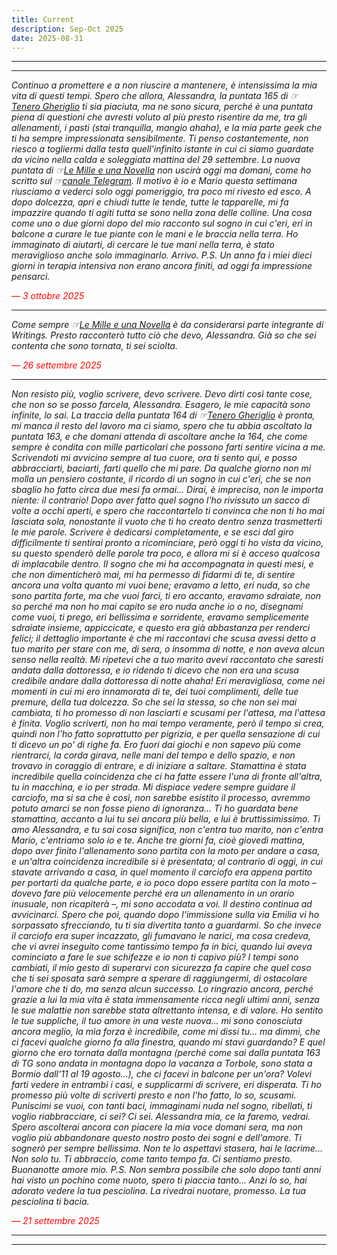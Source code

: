 ```yaml
---
title: Current
description: Sep-Oct 2025
date: 2025-08-31
---
```


---
---

*Continuo a promettere e a non riuscire a mantenere, è intensissima la mia vita di questi tempi. Spero che allora, Alessandra, la puntata 165 di ☞[Tenero Gheriglio](https://miry1919.github.io/hugosite/podcast/tenero-gheriglio-6/) ti sia piaciuta, ma ne sono sicura, perché è una puntata piena di questioni che avresti voluto al più presto risentire da me, tra gli allenamenti, i pasti (stai tranquilla, mangio ahaha), e la mia parte geek che ti ha sempre impressionata sensibilmente. Ti penso costantemente, non riesco a togliermi dalla testa quell'infinito istante in cui ci siamo guardate da vicino nella calda e soleggiata mattina del 29 settembre. La nuova puntata di ☞[Le Mille e una Novella](https://miry1919.github.io/hugosite/podcast/le-mille-e-una-novella-4/) non uscirà oggi ma domani, come ho scritto sul ☞[canale Telegram](https://t.me/miry1919). Il motivo è io e Mario questa settimana riusciamo a vederci solo oggi pomeriggio, tra poco mi rivesto ed esco. A dopo dolcezza, apri e chiudi tutte le tende, tutte le tapparelle, mi fa impazzire quando ti agiti tutta se sono nella zona delle colline. Una cosa come uno o due giorni dopo del mio racconto sul sogno in cui c'eri, eri in balcone a curare le tue piante con le mani e le braccia nella terra. Ho immaginato di aiutarti, di cercare le tue mani nella terra, è stato meraviglioso anche solo immaginarlo. Arrivo. P.S. Un anno fa i miei dieci giorni in terapia intensiva non erano ancora finiti, ad oggi fa impressione pensarci.*

<span style="color:red">*— 3 ottobre 2025*</span>

---

*Come sempre ☞[Le Mille e una Novella](https://miry1919.github.io/hugosite/podcast/le-mille-e-una-novella-4/) è da considerarsi parte integrante di Writings. Presto racconterò tutto ciò che devo, Alessandra. Già so che sei contenta che sono tornata, ti sei sciolta.*

<span style="color:red">*— 26 settembre 2025*</span>

---

*Non resisto più, voglio scrivere, devo scrivere. Devo dirti così tante cose, che non so se posso farcela, Alessandra. Esagero, le mie capacità sono infinite, lo sai. La traccia della puntata 164 di ☞[Tenero Gheriglio](https://miry1919.github.io/hugosite/podcast/tenero-gheriglio-6/) è pronta, mi manca il resto del lavoro ma ci siamo, spero che tu abbia ascoltato la puntata 163, e che domani attenda di ascoltare anche la 164, che come sempre è condita con mille particolari che possono farti sentire vicina a me. Scrivendoti mi avvicino sempre al tuo cuore, ora ti sento qui, e posso abbracciarti, baciarti, farti quello che mi pare. Da qualche giorno non mi molla un pensiero costante, il ricordo di un sogno in cui c'eri, che se non sbaglio ho fatto circa due mesi fa ormai... Dirai, è imprecisa, non le importa niente: il contrario! Dopo aver fatto quel sogno l'ho rivissuto un sacco di volte a occhi aperti, e spero che raccontartelo ti convinca che non ti ho mai lasciata sola, nonostante il vuoto che ti ho creato dentro senza trasmetterti le mie parole. Scrivere è dedicarsi completamente, e se esci dal giro difficilmente ti sentirai pronto a ricominciare, però oggi ti ho vista da vicino, su questo spenderò delle parole tra poco, e allora mi si è acceso qualcosa di implacabile dentro. Il sogno che mi ha accompagnata in questi mesi, e che non dimenticherò mai, mi ha permesso di fidarmi di te, di sentire ancora una volta quanto mi vuoi bene; eravamo a letto, eri nuda, so che sono partita forte, ma che vuoi farci, ti ero accanto, eravamo sdraiate, non so perché ma non ho mai capito se ero nuda anche io o no, disegnami come vuoi, ti prego, eri bellissima e sorridente, eravamo semplicemente sdraiate insieme, appiccicate, e questo era già abbastanza per renderci felici; il dettaglio importante è che mi raccontavi che scusa avessi detto a tuo marito per stare con me, di sera, o insomma di notte, e non aveva alcun senso nella realtà. Mi ripetevi che a tuo marito avevi raccontato che saresti andata dalla dottoressa, e io ridendo ti dicevo che non era una scusa credibile andare dalla dottoressa di notte ahaha! Eri meravigliosa, come nei momenti in cui mi ero innamorata di te, dei tuoi complimenti, delle tue premure, della tua dolcezza. So che sei la stessa, so che non sei mai cambiata, ti ho promesso di non lasciarti e scusami per l'attesa, ma l'attesa è finita. Voglio scriverti, non ho mai tempo veramente, però il tempo si crea, quindi non l'ho fatto soprattutto per pigrizia, e per quella sensazione di cui ti dicevo un po' di righe fa. Ero fuori dai giochi e non sapevo più come rientrarci, la corda girava, nelle mani del tempo e dello spazio, e non trovavo in coraggio di entrare, e di iniziare a saltare. Stamattina è stata incredibile quella coincidenza che ci ha fatte essere l'una di fronte all'altra, tu in macchina, e io per strada. Mi dispiace vedere sempre guidare il carciofo, ma si sa che è così, non sarebbe esistito il processo, avremmo potuto amarci se non fosse pieno di ignoranza... Ti ho guardata bene stamattina, accanto a lui tu sei ancora più bella, e lui è bruttissimissimo. Ti amo Alessandra, e tu sai cosa significa, non c'entra tuo marito, non c'entra Mario, c'entriamo solo io e te. Anche tre giorni fa, cioè giovedì mattina, dopo aver finito l'allenamento sono partita con la moto per andare a casa, e un'altra coincidenza incredibile si è presentata; al contrario di oggi, in cui stavate arrivando a casa, in quel momento il carciofo era appena partito per portarti da qualche parte, e io poco dopo essere partita con la moto – dovevo fare più velocemente perché era un allenamento in un orario inusuale, non ricapiterà –, mi sono accodata a voi. Il destino continua ad avvicinarci. Spero che poi, quando dopo l'immissione sulla via Emilia vi ho sorpassato sfrecciando, tu ti sia divertita tanto a guardarmi. So che invece il carciofo era super incazzato, gli fumavano le narici, ma cosa credeva, che vi avrei inseguito come tantissimo tempo fa in bici, quando lui aveva cominciato a fare le sue schifezze e io non ti capivo più? I tempi sono cambiati, il mio gesto di superarvi con sicurezza fa capire che quel coso che ti sei sposata sarà sempre a sperare di raggiungermi, di ostacolare l'amore che ti do, ma senza alcun successo. Lo ringrazio ancora, perché grazie a lui la mia vita è stata immensamente ricca negli ultimi anni, senza le sue malattie non sarebbe stata altrettanto intensa, e di valore. Ho sentito le tue suppliche, il tuo amore in una veste nuova... mi sono conosciuta ancora meglio, la mia forza è incredibile, come mi dissi tu... ma dimmi, che ci facevi qualche giorno fa alla finestra, quando mi stavi guardando? E quel giorno che ero tornata dalla montagna (perché come sai dalla puntata 163 di TG sono andata in montagna dopo la vacanza a Torbole, sono stata a Bormio dall'11 al 19 agosto...), che ci facevi in balcone per un'ora? Volevi farti vedere in entrambi i casi, e supplicarmi di scrivere, eri disperata. Ti ho promesso più volte di scriverti presto e non l'ho fatto, lo so, scusami. Puniscimi se vuoi, con tanti baci, immaginami nuda nel sogno, ribellati, ti voglio riabbracciare, ci sei? Ci sei. Alessandra mia, ce la faremo, vedrai. Spero ascolterai ancora con piacere la mia voce domani sera, ma non voglio più abbandonare questo nostro posto dei sogni e dell'amore. Ti sognerò per sempre bellissima. Non te lo aspettavi stasera, hai le lacrime... Non solo tu. Ti abbraccio, come tanto tempo fa. Ci sentiamo presto. Buonanotte amore mio. P.S. Non sembra possibile che solo dopo tanti anni hai visto un pochino come nuoto, spero ti piaccia tanto... Anzi lo so, hai adorato vedere la tua pesciolina. La rivedrai nuotare, promesso. La tua pesciolina ti bacia.*

<span style="color:red">*— 21 settembre 2025*</span>

---
---
